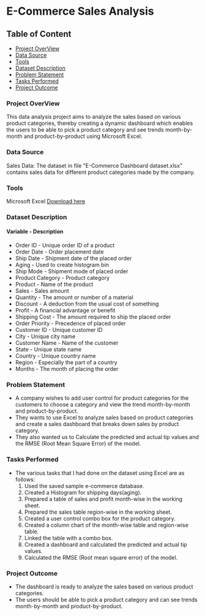 # E-Commerce Sales Analysis

## Table of Content
   - [Project OverView](#project-overview)
   - [Data Source](#data-source)
   - [Tools](#tools)
   - [Dataset Description](#dataset-description)
   - [Problem Statement](#problem-statement)
   - [Tasks Performed](#tasks-performed)
   - [Project Outcome](#project-outcome)
### Project OverView
   This data analysis project aims to analyze the sales based on various product categories, thereby creating a dynamic dashboard which enables the users to be able to pick a product category and see trends month-by-month and product-by-product using Microsoft Excel.

### Data Source
   Sales Data: The dataset in file "E-Commerce Dashboard dataset.xlsx" contains sales data for different product categories made by the company.

### Tools
   Microsoft Excel [Download here](https://microsoft.com)

### Dataset Description
   #### Variable       -                Description
 - Order ID           -                Unique order ID of a product
 - Order Date         -                Order placement date
 - Ship Date          -                Shipment date of the placed order
 - Aging              -                Used to create histogram bin
 - Ship Mode          -                Shipment mode of placed order
 - Product Category   -                Product category
 - Product            -                Name of the product  
 - Sales              -                Sales amount
 - Quantity           -                The amount or number of a material
 - Discount           -                A deduction from the usual cost of something
 - Profit             -                A financial advantage or benefit
 - Shipping Cost      -                The amount required to ship the placed order
 - Order Priority     -                Precedence of placed order
 - Customer ID        -                Unique customer ID
 - City               -                Unique city name
 - Customer Name      -                Name of the customer
 - State              -                Unique state name
 - Country            -                Unique country name
 - Region             -                Especially the part of a country
 - Months             -                The month of placing the order

### Problem Statement
   - A company wishes to add user control for product categories for the customers to choose a category and view the trend month-by-month and product-by-product.
   - They wants to use Excel to analyze sales based on product categories and create a sales dashboard that breaks down sales by product category.
   - They also wanted us to Calculate the predicted and actual tip values and the RMSE (Root Mean Square Error) of the model.

### Tasks Performed
   - The various tasks that I had done on the dataset using Excel are as follows:
     1. Used the saved sample e-commerce database.
     2. Created a Histogram for shipping days(aging).
     3. Prepared a table of sales and profit month-wise in the working sheet.
     4. Prepared the sales table region-wise in the working sheet.
     5. Created a user control combo box for the product category.
     6. Created a column chart of the month-wise table and region-wise table.
     7. Linked the table with a combo box.
     8. Created a dashboard and calculated the predicted and actual tip values.
     9. Calculated the RMSE (Root mean square error) of the model.
    
### Project Outcome
   - The dashboard is ready to analyze the sales based on various product categories.
   - The users should be able to pick a product category and can see trends month-by-month and product-by-product. 

